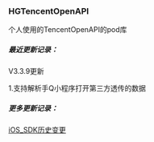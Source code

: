### HGTencentOpenAPI
个人使用的TencentOpenAPI的pod库

##### 最近更新记录：

V3.3.9更新

1.支持解析手Q小程序打开第三方透传的数据

##### 更多更新记录：

[iOS_SDK历史变更](https://wiki.connect.qq.com/ios_sdk%E5%8E%86%E5%8F%B2%E5%8F%98%E6%9B%B4)
